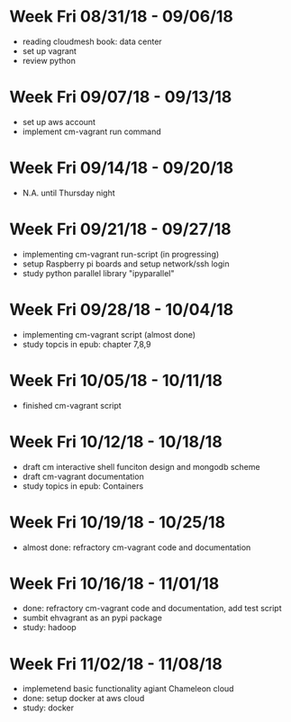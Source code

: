 # Week Fri 08/31/18 - 09/06/18
 - reading cloudmesh book: data center
 - set up vagrant 
 - review python
# Week Fri 09/07/18 - 09/13/18
 - set up aws account
 - implement cm-vagrant run command
# Week Fri 09/14/18 - 09/20/18
 - N.A. until Thursday night
# Week Fri 09/21/18 - 09/27/18
 - implementing cm-vagrant run-script (in progressing)
 - setup Raspberry pi boards and setup network/ssh login
 - study python parallel library "ipyparallel"
# Week Fri 09/28/18 - 10/04/18
 - implementing cm-vagrant script (almost done)
 - study topcis in epub: chapter 7,8,9
# Week Fri 10/05/18 - 10/11/18
 - finished cm-vagrant script
# Week Fri 10/12/18 - 10/18/18
 - draft cm interactive shell funciton design and mongodb scheme 
 - draft cm-vagrant documentation
 - study topics in epub: Containers  
# Week Fri 10/19/18 - 10/25/18
 - almost done: refractory cm-vagrant code and documentation
# Week Fri 10/16/18 - 11/01/18
 - done: refractory cm-vagrant code and documentation, add test script
 - sumbit ehvagrant as an pypi package
 - study: hadoop
 # Week Fri 11/02/18 - 11/08/18
 - implemetend basic functionality agiant Chameleon cloud
 - done: setup docker at aws cloud
 - study: docker
 
 